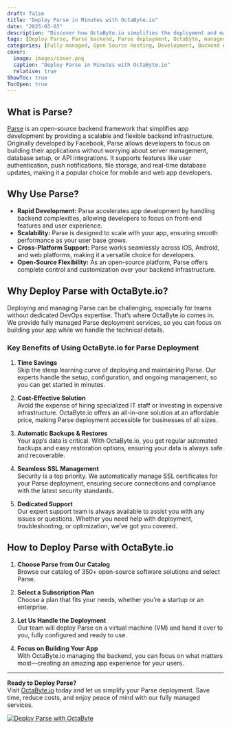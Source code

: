 ```yaml
---
draft: false
title: "Deploy Parse in Minutes with OctaByte.io"
date: "2025-03-03"
description: "Discover how OctaByte.io simplifies the deployment and management of Parse, the open-source backend framework. Save time, reduce costs, and enjoy seamless SSL, automatic backups, and expert support—all in one place."
tags: [Deploy Parse, Parse backend, Parse deployment, OctaByte, managed Parse services, open-source backend, Parse hosting, Parse management, Parse SSL, Parse backups, Parse support]
categories: [Fully managed, Open Source Hosting, Development, Backend As A Service]
cover:
  image: images/cover.png
  caption: "Deploy Parse in Minutes with OctaByte.io"
  relative: true
ShowToc: true
TocOpen: true
---
```



## What is Parse?

[Parse](https://parseplatform.org/) is an open-source backend framework that simplifies app development by providing a scalable and flexible backend infrastructure. Originally developed by Facebook, Parse allows developers to focus on building their applications without worrying about server management, database setup, or API integrations. It supports features like user authentication, push notifications, file storage, and real-time database updates, making it a popular choice for mobile and web app developers.

## Why Use Parse?

- **Rapid Development:** Parse accelerates app development by handling backend complexities, allowing developers to focus on front-end features and user experience.  
- **Scalability:** Parse is designed to scale with your app, ensuring smooth performance as your user base grows.  
- **Cross-Platform Support:** Parse works seamlessly across iOS, Android, and web platforms, making it a versatile choice for developers.  
- **Open-Source Flexibility:** As an open-source platform, Parse offers complete control and customization over your backend infrastructure.  

## Why Deploy Parse with OctaByte.io?

Deploying and managing Parse can be challenging, especially for teams without dedicated DevOps expertise. That’s where OctaByte.io comes in. We provide fully managed Parse deployment services, so you can focus on building your app while we handle the technical details.

### Key Benefits of Using OctaByte.io for Parse Deployment

1. **Time Savings**  
   Skip the steep learning curve of deploying and maintaining Parse. Our experts handle the setup, configuration, and ongoing management, so you can get started in minutes.

2. **Cost-Effective Solution**  
   Avoid the expense of hiring specialized IT staff or investing in expensive infrastructure. OctaByte.io offers an all-in-one solution at an affordable price, making Parse deployment accessible for businesses of all sizes.

3. **Automatic Backups & Restores**  
   Your app’s data is critical. With OctaByte.io, you get regular automated backups and easy restoration options, ensuring your data is always safe and recoverable.

4. **Seamless SSL Management**  
   Security is a top priority. We automatically manage SSL certificates for your Parse deployment, ensuring secure connections and compliance with the latest security standards.

5. **Dedicated Support**  
   Our expert support team is always available to assist you with any issues or questions. Whether you need help with deployment, troubleshooting, or optimization, we’ve got you covered.

## How to Deploy Parse with OctaByte.io

1. **Choose Parse from Our Catalog**  
   Browse our catalog of 350+ open-source software solutions and select Parse.

2. **Select a Subscription Plan**  
   Choose a plan that fits your needs, whether you’re a startup or an enterprise.

3. **Let Us Handle the Deployment**  
   Our team will deploy Parse on a virtual machine (VM) and hand it over to you, fully configured and ready to use.

4. **Focus on Building Your App**  
   With OctaByte.io managing the backend, you can focus on what matters most—creating an amazing app experience for your users.

---

**Ready to Deploy Parse?**  
Visit [OctaByte.io](https://octabyte.io) today and let us simplify your Parse deployment. Save time, reduce costs, and enjoy peace of mind with our fully managed services.

[![Deploy Parse with OctaByte](/images/deploy-on-octabyte.png)](https://octabyte.io/fully-managed-open-source-services/development/backend-as-a-service/parse)